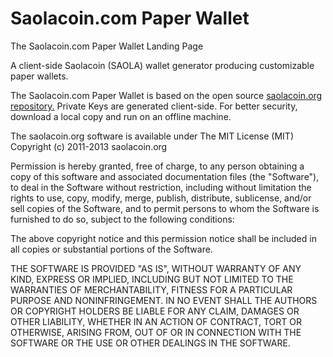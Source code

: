 # Saolacoin.com Paper Wallet

The Saolacoin.com Paper Wallet Landing Page

A client-side Saolacoin (SAOLA) wallet generator producing customizable paper wallets.

The Saolacoin.com Paper Wallet is based on the open source [saolacoin.org repository.](https://github.com/saolacoin/saolacoin) Private Keys are generated client-side. For better security, download a local copy and run on an offline machine. 

The saolacoin.org software is available under The MIT License (MIT) Copyright (c) 2011-2013 saolacoin.org

Permission is hereby granted, free of charge, to any person obtaining a copy of this software and associated documentation files (the "Software"), to deal in the Software without restriction, including without limitation the rights to use, copy, modify, merge, publish, distribute, sublicense, and/or sell copies of the Software, and to permit persons to whom the Software is furnished to do so, subject to the following conditions:

The above copyright notice and this permission notice shall be included in all copies or substantial portions of the Software.

THE SOFTWARE IS PROVIDED "AS IS", WITHOUT WARRANTY OF ANY KIND, EXPRESS OR IMPLIED, INCLUDING BUT NOT LIMITED TO THE WARRANTIES OF MERCHANTABILITY, FITNESS FOR A PARTICULAR PURPOSE AND NONINFRINGEMENT. IN NO EVENT SHALL THE AUTHORS OR COPYRIGHT HOLDERS BE LIABLE FOR ANY CLAIM, DAMAGES OR OTHER LIABILITY, WHETHER IN AN ACTION OF CONTRACT, TORT OR OTHERWISE, ARISING FROM, OUT OF OR IN CONNECTION WITH THE SOFTWARE OR THE USE OR OTHER DEALINGS IN THE SOFTWARE.

